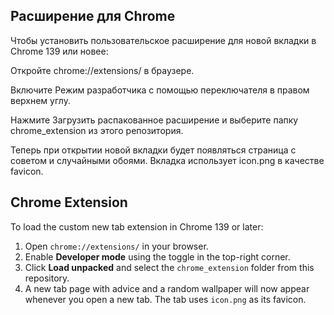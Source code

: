 ## Расширение для Chrome
Чтобы установить пользовательское расширение для новой вкладки в Chrome 139 или новее:

Откройте chrome://extensions/ в браузере.

Включите Режим разработчика с помощью переключателя в правом верхнем углу.

Нажмите Загрузить распакованное расширение и выберите папку chrome_extension из этого репозитория.

Теперь при открытии новой вкладки будет появляться страница с советом и случайными обоями. Вкладка использует icon.png в качестве favicon.

## Chrome Extension

To load the custom new tab extension in Chrome 139 or later:

1. Open `chrome://extensions/` in your browser.
2. Enable **Developer mode** using the toggle in the top-right corner.
3. Click **Load unpacked** and select the `chrome_extension` folder from this repository.
4. A new tab page with advice and a random wallpaper will now appear whenever you open a new tab. The tab uses `icon.png` as its favicon.
